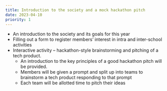 ```yaml
---
title: Introduction to the society and a mock hackathon pitch
date: 2023-04-10
priority: 1
---
```


- An introduction to the society and its goals for this year
- Filling out a form to register members’ interest in intra and inter-school activities
- Interactive activity – hackathon-style brainstorming and pitching of a tech product.
  - An introduction to the key principles of a good hackathon pitch will be provided.
  - Members will be given a prompt and split up into teams to brainstorm a tech product responding to that prompt
  - Each team will be allotted time to pitch their ideas
